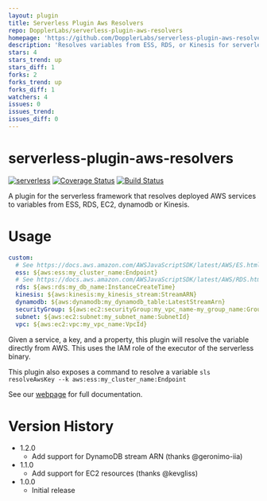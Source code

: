 ```yaml
---
layout: plugin
title: Serverless Plugin Aws Resolvers
repo: DopplerLabs/serverless-plugin-aws-resolvers
homepage: 'https://github.com/DopplerLabs/serverless-plugin-aws-resolvers'
description: 'Resolves variables from ESS, RDS, or Kinesis for serverless services'
stars: 4
stars_trend: up
stars_diff: 1
forks: 2
forks_trend: up
forks_diff: 1
watchers: 4
issues: 0
issues_trend: 
issues_diff: 0
---
```



# serverless-plugin-aws-resolvers
[![serverless](http://public.serverless.com/badges/v3.svg)](http://www.serverless.com)
[![Coverage Status](https://coveralls.io/repos/github/DopplerLabs/serverless-plugin-aws-resolvers/badge.svg?branch=develop)](https://coveralls.io/github/DopplerLabs/serverless-plugin-aws-resolvers?branch=develop)
[![Build Status](https://travis-ci.org/DopplerLabs/serverless-plugin-aws-resolvers.svg?branch=develop)](https://travis-ci.org/DopplerLabs/serverless-plugin-aws-resolvers)

A plugin for the serverless framework that resolves deployed AWS services to variables from ESS, RDS, EC2, dynamodb or Kinesis.

# Usage
```yaml
custom:
  # See https://docs.aws.amazon.com/AWSJavaScriptSDK/latest/AWS/ES.html#describeElasticsearchDomain-property
  ess: ${aws:ess:my_cluster_name:Endpoint}
  # See https://docs.aws.amazon.com/AWSJavaScriptSDK/latest/AWS/RDS.html#describeDBInstances-property
  rds: ${aws:rds:my_db_name:InstanceCreateTime}
  kinesis: ${aws:kinesis:my_kinesis_stream:StreamARN}
  dynamodb: ${aws:dynamodb:my_dynamodb_table:LatestStreamArn}
  securityGroup: ${aws:ec2:securityGroup:my_vpc_name-my_group_name:GroupId}
  subnet: ${aws:ec2:subnet:my_subnet_name:SubnetId}
  vpc: ${aws:ec2:vpc:my_vpc_name:VpcId}
```

Given a service, a key, and a property, this plugin will resolve the variable directly from AWS. This uses the IAM role of the executor of the serverless binary.

This plugin also exposes a command to resolve a variable `sls resolveAwsKey --k aws:ess:my_cluster_name:Endpoint`

See our [webpage](https://dopplerlabs.github.io/serverless-plugin-aws-resolvers/) for full documentation.

# Version History
* 1.2.0
  - Add support for DynamoDB stream ARN (thanks @geronimo-iia)
* 1.1.0
  - Add support for EC2 resources (thanks @kevgliss)
* 1.0.0
  - Initial release
